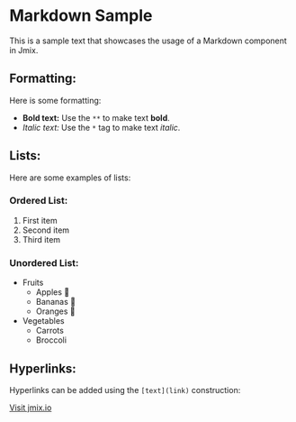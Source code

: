 # Markdown Sample

This is a sample text that showcases the usage of a Markdown component in Jmix.

## Formatting:
Here is some formatting:

- **Bold text:** Use the `**` to make text **bold**.
- *Italic text:* Use the `*` tag to make text *italic*.

## Lists:
Here are some examples of lists:

### Ordered List:
1. First item
2. Second item
3. Third item

### Unordered List:
- Fruits
  - Apples 🍎
  - Bananas 🍌
  - Oranges 🍊
- Vegetables
  - Carrots
  - Broccoli

## Hyperlinks:
Hyperlinks can be added using the `[text](link)` construction:

[Visit jmix.io](https://www.jmix.io)
